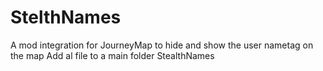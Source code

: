 # StelthNames
A mod integration for JourneyMap to hide and show the user nametag on the map
Add al file to a main folder StealthNames
